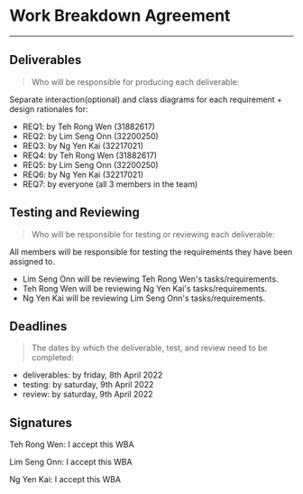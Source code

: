 # Work Breakdown Agreement

---

## Deliverables

>Who will be responsible for producing each deliverable:

Separate interaction(optional) and class diagrams for each requirement + design rationales for:

- REQ1: by Teh Rong Wen (31882617)
- REQ2: by Lim Seng Onn (32200250)
- REQ3: by Ng Yen Kai (32217021)
- REQ4: by Teh Rong Wen (31882617)
- REQ5: by Lim Seng Onn (32200250)
- REQ6: by Ng Yen Kai (32217021)
- REQ7: by everyone (all 3 members in the team)

## Testing and Reviewing

>Who will be responsible for testing or reviewing each deliverable:

All members will be responsible for testing the requirements they have been assigned to.

- Lim Seng Onn will be reviewing Teh Rong Wen's tasks/requirements.
- Teh Rong Wen will be reviewing Ng Yen Kai's tasks/requirements.
- Ng Yen Kai will be reviewing Lim Seng Onn's tasks/requirements.

## Deadlines

>The dates by which the deliverable, test, and review need to be completed:

- deliverables: by friday, 8th April 2022
- testing: by saturday, 9th April 2022
- review: by saturday, 9th April 2022

## Signatures

Teh Rong Wen: I accept this WBA

Lim Seng Onn: I accept this WBA

Ng Yen Kai: I accept this WBA

